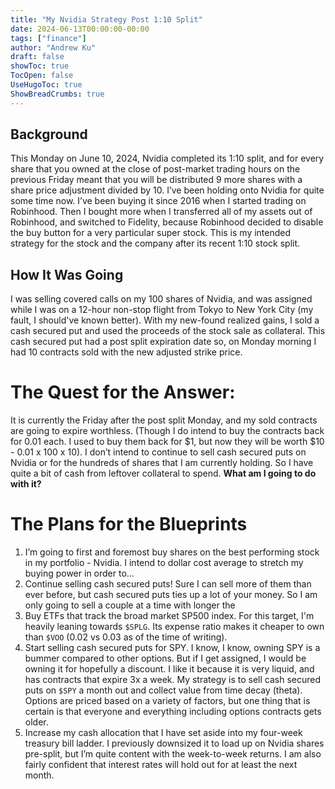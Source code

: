 ```yaml
---
title: "My Nvidia Strategy Post 1:10 Split"
date: 2024-06-13T00:00:00-00:00
tags: ["finance"]
author: "Andrew Ku"
draft: false
showToc: true
TocOpen: false
UseHugoToc: true
ShowBreadCrumbs: true
---
```


## Background
This Monday on June 10, 2024, Nvidia completed its 1:10 split, and for every share that you owned at the close of post-market trading hours on the previous Friday meant that you will be distributed 9 more shares with a share price adjustment divided by 10. I’ve been holding onto Nvidia for quite some time now. I’ve been buying it since 2016 when I started trading on Robinhood. Then I bought more when I transferred all of my assets out of Robinhood, and switched to Fidelity, because Robinhood decided to disable the buy button for a very particular super stock. This is my intended strategy for the stock and the company after its recent 1:10 stock split.

## How It Was Going
I was selling covered calls on my 100 shares of Nvidia, and was assigned while I was on a 12-hour non-stop flight from Tokyo to New York City (my fault, I should've known better). With my new-found realized gains, I sold a cash secured put and used the proceeds of the stock sale as collateral. This cash secured put had a post split expiration date so, on Monday morning I had 10 contracts sold with the new adjusted strike price. 

# The Quest for the Answer:
It is currently the Friday after the post split Monday, and my sold contracts are going to expire worthless. (Though I do intend to buy the contracts back for 0.01 each. I used to buy them back for $1, but now they will be worth $10 - 0.01 x 100 x 10). I don’t intend to continue to sell cash secured puts on Nvidia or for the hundreds of shares that I am currently holding. So I have quite a bit of cash from leftover collateral to spend. **What am I going to do with it?**

# The Plans for the Blueprints
1. I’m going to first and foremost buy shares on the best performing stock in my portfolio - Nvidia. I intend to dollar cost average to stretch my buying power in order to...
2. Continue selling cash secured puts! Sure I can sell more of them than ever before, but cash secured puts ties up a lot of your money. So I am only going to sell a couple at a time with longer the
3. Buy ETFs that track the broad market SP500 index. For this target, I'm heavily leaning towards `$SPLG`. Its expense ratio makes it cheaper to own than `$VOO` (0.02 vs 0.03 as of the time of writing).
4. Start selling cash secured puts for SPY. I know, I know, owning SPY is a bummer compared to other options. But if I get assigned, I would be owning it for hopefully a discount. I like it because it is very liquid, and has contracts that expire 3x a week. My strategy is to sell cash secured puts on `$SPY` a month out and collect value from time decay (theta). Options are priced based on a variety of factors, but one thing that is certain is that everyone and everything including options contracts gets older. 
5. Increase my cash allocation that I have set aside into my four-week treasury bill ladder. I previously downsized it to load up on Nvidia shares pre-split, but I’m quite content with the week-to-week returns. I am also fairly confident that interest rates will hold out for at least the next month. 
